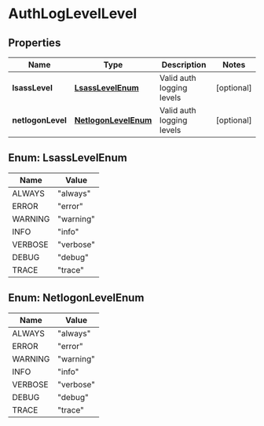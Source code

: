
# AuthLogLevelLevel

## Properties
Name | Type | Description | Notes
------------ | ------------- | ------------- | -------------
**lsassLevel** | [**LsassLevelEnum**](#LsassLevelEnum) | Valid auth logging levels |  [optional]
**netlogonLevel** | [**NetlogonLevelEnum**](#NetlogonLevelEnum) | Valid auth logging levels |  [optional]


<a name="LsassLevelEnum"></a>
## Enum: LsassLevelEnum
Name | Value
---- | -----
ALWAYS | &quot;always&quot;
ERROR | &quot;error&quot;
WARNING | &quot;warning&quot;
INFO | &quot;info&quot;
VERBOSE | &quot;verbose&quot;
DEBUG | &quot;debug&quot;
TRACE | &quot;trace&quot;


<a name="NetlogonLevelEnum"></a>
## Enum: NetlogonLevelEnum
Name | Value
---- | -----
ALWAYS | &quot;always&quot;
ERROR | &quot;error&quot;
WARNING | &quot;warning&quot;
INFO | &quot;info&quot;
VERBOSE | &quot;verbose&quot;
DEBUG | &quot;debug&quot;
TRACE | &quot;trace&quot;



